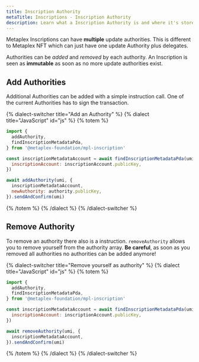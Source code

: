 ```yaml
---
title: Inscription Authority
metaTitle: Inscriptions - Inscription Authority
description: Learn what a Inscription Authority is and where it's stored
---
```



Metaplex Inscriptions can have **multiple** update authorities. This is different to Metaplex NFT which can just have one update Authority plus delegates.

Authorities can be _added_ and _removed_ by each authority. An Inscription is seen as **immutable** as soon as no more update authorities exist.

## Add Authorities

Additional Authorities can be added with a simple instruction call. One of the current Authorities has to sign the transaction.

{% dialect-switcher title="Add an Authority" %}
{% dialect title="JavaScript" id="js" %}
{% totem %}

```js
import {
  addAuthority,
  findInscriptionMetadataPda,
} from '@metaplex-foundation/mpl-inscription'

const inscriptionMetadataAccount = await findInscriptionMetadataPda(umi, {
  inscriptionAccount: inscriptionAccount.publicKey,
})

await addAuthority(umi, {
  inscriptionMetadataAccount,
  newAuthority: authority.publicKey,
}).sendAndConfirm(umi)
```

{% /totem %}
{% /dialect %}
{% /dialect-switcher %}

## Remove Authority

To remove an authority there also is a instruction. `removeAuthority` allows you to remove yourself from the authority array. **Be careful**, as soon as you removed all authorities no authorities can be added anymore!

{% dialect-switcher title="Remove yourself as authority" %}
{% dialect title="JavaScript" id="js" %}
{% totem %}

```js
import {
  addAuthority,
  findInscriptionMetadataPda,
} from '@metaplex-foundation/mpl-inscription'

const inscriptionMetadataAccount = await findInscriptionMetadataPda(umi, {
  inscriptionAccount: inscriptionAccount.publicKey,
})

await removeAuthority(umi, {
  inscriptionMetadataAccount,
}).sendAndConfirm(umi)
```

{% /totem %}
{% /dialect %}
{% /dialect-switcher %}

